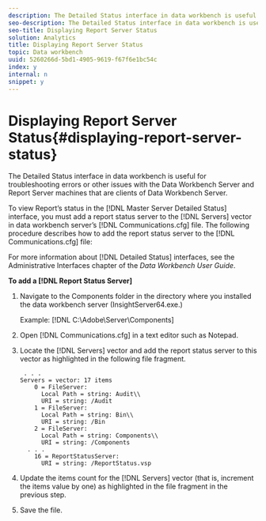 ```yaml
---
description: The Detailed Status interface in data workbench is useful for troubleshooting errors or other issues with the Data Workbench Server and Report Server machines that are clients of Data Workbench Server.
seo-description: The Detailed Status interface in data workbench is useful for troubleshooting errors or other issues with the Data Workbench Server and Report Server machines that are clients of Data Workbench Server.
seo-title: Displaying Report Server Status
solution: Analytics
title: Displaying Report Server Status
topic: Data workbench
uuid: 5260266d-5bd1-4905-9619-f67f6e1bc54c
index: y
internal: n
snippet: y
---
```


# Displaying Report Server Status{#displaying-report-server-status}

The Detailed Status interface in data workbench is useful for troubleshooting errors or other issues with the Data Workbench Server and Report Server machines that are clients of Data Workbench Server.

To view Report’s status in the [!DNL Master Server Detailed Status] interface, you must add a report status server to the [!DNL Servers] vector in data workbench server’s [!DNL Communications.cfg] file. The following procedure describes how to add the report status server to the [!DNL Communications.cfg] file:

For more information about [!DNL Detailed Status] interfaces, see the Administrative Interfaces chapter of the *Data Workbench User Guide*.

**To add a [!DNL Report Status Server]** 

1. Navigate to the Components folder in the directory where you installed the data workbench server (InsightServer64.exe.)

   Example: [!DNL C:\Adobe\Server\Components]
1. Open [!DNL Communications.cfg] in a text editor such as Notepad.
1. Locate the [!DNL Servers] vector and add the report status server to this vector as highlighted in the following file fragment.

   ```
    . . .
   Servers = vector: 17 items
       0 = FileServer: 
         Local Path = string: Audit\\
         URI = string: /Audit
       1 = FileServer: 
         Local Path = string: Bin\\
         URI = string: /Bin
       2 = FileServer: 
         Local Path = string: Components\\
         URI = string: /Components
     . . .
       16 = ReportStatusServer: 
         URI = string: /ReportStatus.vsp
   ```

1. Update the items count for the [!DNL Servers] vector (that is, increment the items value by one) as highlighted in the file fragment in the previous step.
1. Save the file.
